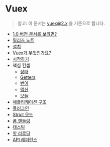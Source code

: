 # Vuex

<!--email_off-->
> 참고: 이 문서는 vuex@2.x 을 기준으로 합니다.
<!--/email_off-->

- [1.0 버전 문서를 보려면?](https://github.com/vuejs/vuex/tree/1.0/docs)
- [릴리즈 노트](https://github.com/vuejs/vuex/releases)
- [설치](installation.md)
- [Vuex가 무엇인가요?](intro.md)
- [시작하기](getting-started.md)
- 핵심 컨셉
  - [상태](state.md)
  - [Getters](getters.md)
  - [변이](mutations.md)
  - [액션](actions.md)
  - [모듈](modules.md)
- [애플리케이션 구조](structure.md)
- [플러그인](plugins.md)
- [Strict 모드](strict.md)
- [폼 핸들링](forms.md)
- [테스팅](testing.md)
- [핫 리로딩](hot-reload.md)
- [API 레퍼런스](api.md)
